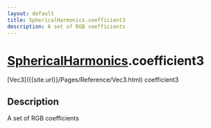 ```yaml
---
layout: default
title: SphericalHarmonics.coefficient3
description: A set of RGB coefficients
---
```

# [SphericalHarmonics]({{site.url}}/Pages/Reference/SphericalHarmonics.html).coefficient3

<div class='signature' markdown='1'>
[Vec3]({{site.url}}/Pages/Reference/Vec3.html) coefficient3
</div>

## Description
A set of RGB coefficients

